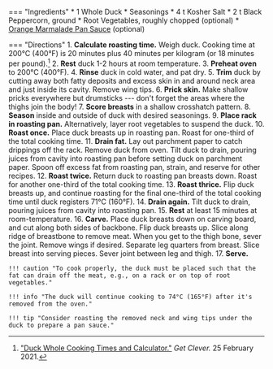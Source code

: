 === "Ingredients"
    * 1 Whole Duck
    * Seasonings
        * 4 t Kosher Salt
        * 2 t Black Peppercorn, ground
    * Root Vegetables, roughly chopped (optional)
    * [Orange Marmalade Pan Sauce](../../sauces/pan-sauce/orange-marmalde-pan-sauce.md) (optional)

=== "Directions"
    1. **Calculate roasting time.** Weigh duck. Cooking time at 200°C (400°F) is 20 minutes plus 40 minutes per kilogram (or 18 minutes per pound).[^cookingtimes]
    2. **Rest** duck 1-2 hours at room temperature.
    3. **Preheat oven** to 200°C (400°F).
    4. **Rinse** duck in cold water, and pat dry.
    5. **Trim** duck by cutting away both fatty deposits and excess skin in and around neck area and just inside its cavity. Remove wing tips.
    6. **Prick skin.** Make shallow pricks everywhere but drumsticks --- don't forget the areas where the thighs join the body!
    7. **Score breasts** in a shallow crosshatch pattern.
    8. **Season** inside and outside of duck with desired seasonings.
    9. **Place rack in roasting pan.** Alternatively, layer root vegetables to suspend the duck.
    10. **Roast once.** Place duck breasts up in roasting pan. Roast for one-third of the total cooking time.
    11. **Drain fat.** Lay out parchment paper to catch drippings off the rack. Remove duck from oven. Tilt duck to drain, pouring juices from cavity into roasting pan before setting duck on parchment paper. Spoon off excess fat from roasting pan, strain, and reserve for other recipes.
    12. **Roast twice.** Return duck to roasting pan breasts down. Roast for another one-third of the total cooking time.
    13. **Roast thrice.** Flip duck breasts up, and continue roasting for the final one-third of the total cooking time until duck registers 71°C (160°F).
    14. **Drain again.** Tilt duck to drain, pouring juices from cavity into roasting pan.
    15. **Rest** at least 15 minutes at room-temperature.
    16. **Carve.** Place duck breasts down on carving board, and cut along both sides of backbone. Flip duck breasts up. Slice along ridge of breastbone to remove meat. When you get to the thigh bone, sever the joint. Remove wings if desired. Separate leg quarters from breast. Slice breast into serving pieces. Sever joint between leg and thigh.
    17. **Serve.**

    !!! caution "To cook properly, the duck must be placed such that the fat can drain off the meat, e.g., on a rack or on top of root vegetables."

    !!! info "The duck will continue cooking to 74°C (165°F) after it's removed from the oven."

    !!! tip "Consider roasting the removed neck and wing tips under the duck to prepare a pan sauce."

[^cookingtimes]:
    ["Duck Whole Cooking Times and Calculator."](https://www.cookingtimes.co.uk/meat/duck/whole) _Get Clever._ 25 February 2021.
[^stewart]:
    Stewart, Martha. ["Roast Duck 101."](https://www.marthastewart.com/907162/roast-duck-101) _Martha Stewart._ 6 June 2012.
